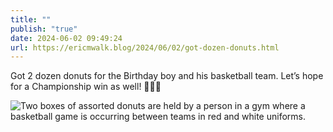```yaml
---
title: ""
publish: "true"
date: 2024-06-02 09:49:24
url: https://ericmwalk.blog/2024/06/02/got-dozen-donuts.html
---
```


Got 2 dozen donuts for the Birthday boy and his basketball team. Let’s hope for a Championship win as well! 🎉🥳🏀

![Two boxes of assorted donuts are held by a person in a gym where a basketball game is occurring between teams in red and white uniforms.](https://ericmwalk.blog/uploads/2024/img-0125.jpeg)